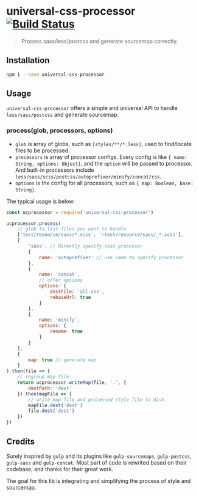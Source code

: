 # universal-css-processor [![Build Status](https://travis-ci.org/creeperyang/universal-css-processor.svg?branch=master)](https://travis-ci.org/creeperyang/universal-css-processor)

> Process sass/less/postcss and generate sourcemap correctly.

## Installation

```bash
npm i --save universal-css-processor
```

## Usage

`universal-css-processor` offers a simple and universal API to handle `less/sass/postcss` and generate sourcemap.

### process(glob, processors, options)

- `glob` is array of globs, such as `[styles/**/*.less]`, used to find/locate files to be processed.
- `processors` is array of processor configs. Every config is like `{ name: String, options: Object}`, and the `option` will be passed to processor. And built-in processors include `less/sass/scss/postcss/autoprefixer/minify/concat/css`.
- `options` is the config for all processors, such as `{ map: Boolean, base: String}`.

The typical usage is below:

```js
const ucprocessor = require('universal-css-processor')

ucprocessor.process(
    // glob to list files you want to handle
    ['test/resource/sass/*.scss', '!test/resource/sass/_*.scss'],
    [
        'sass', // directly specify sass processor
        {
            name: 'autoprefixer' // use name to specify processor
        },
        {
            name: 'concat',
            // offer options
            options: {
                destFile: 'all.css',
                rebaseUrl: true
            }
        },
        {
            name: 'minify',
            options: {
                rename: true
            }
        }
    ],
    {
        map: true // generate map
    }
).then(file => {
    // regroup map file
    return ucprocessor.writeMap(file, '.', {
        destPath: 'dest'
    }).then(mapFile => {
        // write map file and processed style file to disk
        mapFile.dest('dest')
        file.dest('dest')
    })
})
```

## Credits

Surely inspired by `gulp` and its plugins like `gulp-sourcemaps`, `gulp-postcss`, `gulp-sass` and `gulp-concat`. Most part of code is rewrited based on their codebase, and thanks for their great work.

The goal for this lib is integrating and simplifying the process of style and sourcemap.
